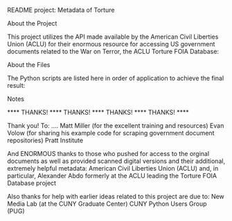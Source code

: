 README
project: Metadata of Torture

About the Project

This project utilizes the API made available by the American Civil Liberties Union (ACLU) for their enormous resource for accessing US government documents related to the War on Terror, the ACLU Torture FOIA Database:  



About the Files

The Python scripts are listed here in order of application to achieve the final result:


Notes



**** THANKS!  ****  THANKS!  **** THANKS!  ****  THANKS!  ****

Thank you! To:
....
    Matt Miller  (for the excellent training and resources)
    Evan Volow (for sharing his example code for scraping government document repositories)
    Pratt Institute 

And ENORMOUS thanks to those who pushed for access to the orginal documents as well as provided scanned digital versions and their additional, extremely helpful metadata:
    American Civil Liberties Union (ACLU)
      and, in particular, Alexander Abdo formerly at the ACLU leading the Torture FOIA Database project

Also thanks for help with earlier ideas related to this project are due to:
    New Media Lab (at the CUNY Graduate Center)
    CUNY Python Users Group (PUG)


